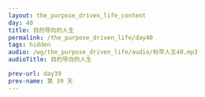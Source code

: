 ```yaml
---
layout: the_purpose_driven_life_content
day: 40
title: 目的导向的人生
permalink: /the_purpose_driven_life/day40
tags: hidden
audio: /wg/the_purpose_driven_life/audio/标竿人生40.mp3
audioTitle: 目的导向的人生

prev-url: day39
prev-name: 第 39 天
---
```


